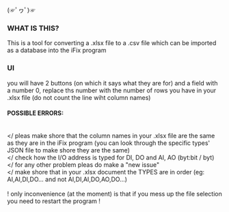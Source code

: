 (☞ﾟヮﾟ)☞ 

### WHAT IS THIS?
This is a tool for converting a .xlsx file to a .csv file which can be imported as a database into the iFix program

### UI
you will have 2 buttons (on which it says what they are for) and a field with a number 0, replace ths number with the number of rows you have in your .xlsx file (do not count the line wiht column names)

#### POSSIBLE ERRORS:
<br></ pleas make shore that the column names in your .xlsx file are the same as they are in the iFix program (you can look through the specific types' JSON file to make shore they are the same)
<br></ check how the I/O address is typed for DI, DO and AI, AO (byt:bit / byt)
<br></ for any other problem pleas do make a "new issue"
<br></ make shore that in your .xlsx document the TYPES are in order (eg: AI,AI,DI,DO... and not AI,DI,AI,DO,AO,DO...)
<br><br>! only inconvenience (at the moment) is that if you mess up the file selection you need to restart the program ! 
